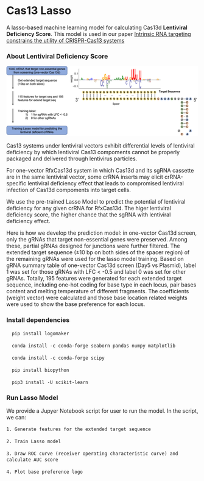 # Cas13 Lasso

A lasso-based machine learning model for calculating Cas13d **Lentiviral Deficiency Score**. This model is used in our paper [Intrinsic RNA targeting constrains the utility of CRISPR-Cas13 systems](https://www.biorxiv.org/content/10.1101/2022.05.14.491940v1)

### About Lentiviral Deficiency Score ###

![lasso](./static/lasso.png)


Cas13 systems under lentiviral vectors exhibit differential levels of lentiviral deficiency by which lentiviral Cas13 compoments cannot be properly packaged and delivered through lentivirus particles.

For one-vector RfxCas13d system in which Cas13d and its sgRNA cassette are in the same lentiviral vector, some crRNA inserts may elicit crRNA-specific lentiviral deficiency effect that leads to compromised lentiviral infection of Cas13d compoments into target cells.

We use the pre-trained Lasso Model to predict the potential of lentiviral deficiency for any given crRNA for RfxCas13d. The higer lentiviral deficiency score, the higher chance that the sgRNA with lentiviral deficiency effect.

Here is how we develop the prediction model: in one-vector Cas13d screen, only the gRNAs that target non-essential genes were preserved. Among these, partial gRNAs designed for junctions were further filtered. The extended target sequence (±10 bp on both sides of the spacer region) of the remaining gRNAs were used for the lasso model training. Based on gRNA summary table of one-vector Cas13d screen (Day5 vs Plasmid), label 1 was set for those gRNAs with LFC < -0.5 and label 0 was set for other gRNAs. Totally, 195 features were generated for each extended target sequence, including one-hot coding for base type in each locus, pair bases content and melting temperature of different fragments. The coefficients (weight vector) were calculated and those base location related weights were used to show the base preference for each locus.

### Install dependencies ###

```
  pip install logomaker
  
  conda install -c conda-forge seaborn pandas numpy matplotlib
  
  conda install -c conda-forge scipy
  
  pip install biopython
  
  pip3 install -U scikit-learn

```

### Run Lasso Model ###

We provide a Jupyer Notebook script for user to run the model. In the script, we can:

	1. Generate features for the extended target sequence
	
	2. Train Lasso model
	
	3. Draw ROC curve (receiver operating characteristic curve) and calculate AUC score
	
	4. Plot base preference logo
